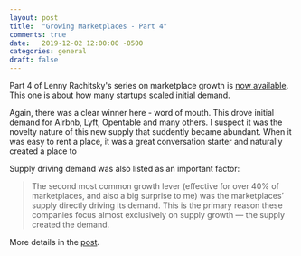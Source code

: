 ```yaml
---
layout: post
title:  "Growing Marketplaces - Part 4"
comments: true
date:   2019-12-02 12:00:00 -0500
categories: general
draft: false
---
```


Part 4 of Lenny Rachitsky's series on marketplace growth is [now available](https://www.lennyrachitsky.com/p/how-to-kickstart-and-scale-a-marketplace-911). This one is about how many startups scaled initial demand.

Again, there was a clear winner here - word of mouth. This drove initial demand for Airbnb, Lyft, Opentable and many others. I suspect it was the novelty nature of this new supply that suddently became abundant. When it was easy to rent a place, it was a great conversation starter and naturally created a place to 

Supply driving demand was also listed as an important factor:

> The second most common growth lever (effective for over 40% of marketplaces, and also a big surprise to me) was the marketplaces’ supply directly driving its demand. This is the primary reason these companies focus almost exclusively on supply growth — the supply created the demand.

More details in the [post](https://www.lennyrachitsky.com/p/how-to-kickstart-and-scale-a-marketplace-2e5).
